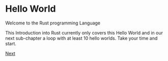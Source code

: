 # Hello World
Welcome to the Rust programming Language

This Introduction into Rust currently only covers this Hello World and in our next sub-chapter a loop
 with at least 10 hello worlds. Take your time and start.

 [Next](/welcome/2)